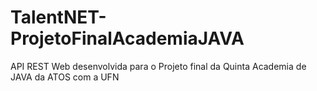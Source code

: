 # TalentNET-ProjetoFinalAcademiaJAVA
API REST Web desenvolvida para o Projeto final da Quinta Academia de JAVA da ATOS com a UFN
